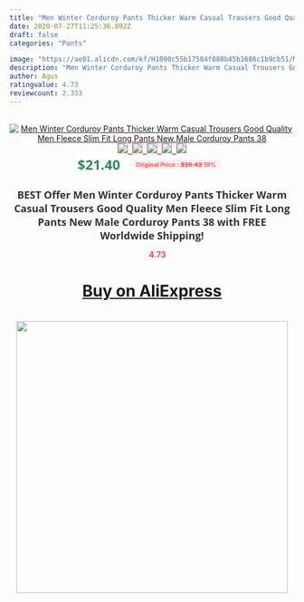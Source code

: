 ```yaml
---
title: "Men Winter Corduroy Pants Thicker Warm Casual Trousers Good Quality Men Fleece Slim Fit Long Pants New Male Corduroy Pants 38"
date: 2020-07-27T11:25:36.892Z
draft: false
categories: "Pants"

image: "https://ae01.alicdn.com/kf/H1090c55b17584f088b45b1686c1b9cb51/Men-Winter-Corduroy-Pants-Thicker-Warm-Casual-Trousers-Good-Quality-Men-Fleece-Slim-Fit-Long-Pants.jpg"
description: "Men Winter Corduroy Pants Thicker Warm Casual Trousers Good Quality Men Fleece Slim Fit Long Pants New Male Corduroy Pants 38"
author: Agus
ratingvalue: 4.73
reviewcount: 2.333
---
```

<br>
<div style="text-align: center;">
<a href="https://s.click.aliexpress.com/e/_AZr2tJ" target="_blank" rel="nofollow noopener noreferrer"><img alt="Men Winter Corduroy Pants Thicker Warm Casual Trousers Good Quality Men Fleece Slim Fit Long Pants New Male Corduroy Pants 38" class="magnifier-image" src="https://ae01.alicdn.com/kf/H1090c55b17584f088b45b1686c1b9cb51/Men-Winter-Corduroy-Pants-Thicker-Warm-Casual-Trousers-Good-Quality-Men-Fleece-Slim-Fit-Long-Pants.jpg_640x640.jpg">
<br>
<img style="border:1px solid salmon" src="https://ae01.alicdn.com/kf/H1090c55b17584f088b45b1686c1b9cb51/Men-Winter-Corduroy-Pants-Thicker-Warm-Casual-Trousers-Good-Quality-Men-Fleece-Slim-Fit-Long-Pants.jpg_120x120.jpg">&nbsp;&nbsp;<img style="border:1px solid salmon" src="https://ae01.alicdn.com/kf/Hbabecebf942b4b9798785ae654bfd051V/Men-Winter-Corduroy-Pants-Thicker-Warm-Casual-Trousers-Good-Quality-Men-Fleece-Slim-Fit-Long-Pants.jpg_120x120.jpg">&nbsp;&nbsp;<img style="border:1px solid salmon" src="https://ae01.alicdn.com/kf/H96bde69cb7ef48bd95ecff557fdbf448B/Men-Winter-Corduroy-Pants-Thicker-Warm-Casual-Trousers-Good-Quality-Men-Fleece-Slim-Fit-Long-Pants.jpg_120x120.jpg">&nbsp;&nbsp;<img style="border:1px solid salmon" src="https://ae01.alicdn.com/kf/Hc26a320725764fb0af931ed34d54e757r/Men-Winter-Corduroy-Pants-Thicker-Warm-Casual-Trousers-Good-Quality-Men-Fleece-Slim-Fit-Long-Pants.jpg_120x120.jpg">&nbsp;&nbsp;<img style="border:1px solid salmon" src="https://ae01.alicdn.com/kf/Hb90c1397a2e344459c5902f1c517a968i/Men-Winter-Corduroy-Pants-Thicker-Warm-Casual-Trousers-Good-Quality-Men-Fleece-Slim-Fit-Long-Pants.jpg_120x120.jpg"></a></div><br0>
<div style="text-align: center;"><span style="background-color: white; border: 0px; box-sizing: border-box; color: seagreen; display: inline-block; font-family: &quot;open sans&quot; , &quot;arial&quot; , &quot;helvetica&quot; , sans-serif , &quot;heiti&quot;; font-size: 24px; font-stretch: inherit; font-weight: 700; line-height: inherit; margin: 0px 10px 0px 0px; padding: 0px; vertical-align: middle;">$21.40 </span>
<span style="background: rgb(255 , 241 , 241); border-radius: 3px; border: 0px; box-sizing: border-box; color: #ff4747; display: inline-block; font-family: inherit; font-size: 12px; font-stretch: inherit; font-style: inherit; font-variant: inherit; font-weight: 600; line-height: inherit; margin: 0px; padding: 2px 5px; transform: scale(0.9); vertical-align: middle;">Original Price : <b style="text-decoration: line-through;">$26.42 </b> 19%&nbsp;&nbsp;</span></div>
<h1 style="color: #333333; display: inline-block; font-family: &quot;open sans&quot; , &quot;arial&quot; , &quot;helvetica&quot; , sans-serif , &quot;heiti&quot;; font-size: 18px; font-stretch: inherit; font-weight: 700; text-align: center;">BEST Offer Men Winter Corduroy Pants Thicker Warm Casual Trousers Good Quality Men Fleece Slim Fit Long Pants New Male Corduroy Pants 38 with FREE Worldwide Shipping!</h1>
<div style="color: #ff4747; text-align: center;">
<img src="https://4.bp.blogspot.com/-M0ZcTcb-5uY/XleCXlxnR4I/AAAAAAAAAEc/OrjgMkXV1oMQFaCRZj5HQwOCBcu3w1FegCPcBGAYYCw/s1600/star.png" style="height: 15px;">&nbsp;<b>4.73</b></div>
<div class="button_cont" align="center"><a class="buynow_a" href="https://s.click.aliexpress.com/e/_AZr2tJ" target="_blank" rel="nofollow noopener noreferrer"><H1>Buy on AliExpress</H1></a></div><br>
<div class="separator" style="clear: both; text-align: center;">
<img src="https://lh3.googleusercontent.com/-pTy5HemUv9M/XlePHvY0dAI/AAAAAAAAAE4/0nX5iRUoIWY8eMW9Dpxeirr157OZliDIgCLcBGAsYHQ/s1600/badge.gif" width="480">
</div>
